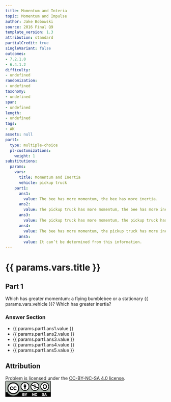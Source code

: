 ```yaml
---
title: Momentum and Interia
topic: Momentum and Impulse
author: Jake Bobowski
source: 2016 Final Q9
template_version: 1.3
attribution: standard
partialCredit: true
singleVariant: false
outcomes:
- 7.2.1.0
- 6.4.1.2
difficulty:
- undefined
randomization:
- undefined
taxonomy:
- undefined
span:
- undefined
length:
- undefined
tags:
- AK
assets: null
part1:
  type: multiple-choice
  pl-customizations:
    weight: 1
substitutions:
  params:
    vars:
      title: Momentum and Inertia
      vehicle: pickup truck
    part1:
      ans1:
        value: The bee has more momentum, the bee has more inertia.
      ans2:
        value: The pickup truck has more momentum, the bee has more inertia.
      ans3:
        value: The pickup truck has more momentum, the pickup truck has more inertia.
      ans4:
        value: The bee has more momentum, the pickup truck has more inertia.
      ans5:
        value: It can’t be determined from this information.
---
```

# {{ params.vars.title }}

## Part 1

Which has greater momentum: a flying bumblebee or a stationary {{ params.vars.vehicle }}? Which has greater inertia?

### Answer Section

- {{ params.part1.ans1.value }}
- {{ params.part1.ans2.value }}
- {{ params.part1.ans3.value }}
- {{ params.part1.ans4.value }}
- {{ params.part1.ans5.value }}

## Attribution

Problem is licensed under the [CC-BY-NC-SA 4.0 license](https://creativecommons.org/licenses/by-nc-sa/4.0/).<br> ![The Creative Commons 4.0 license requiring attribution-BY, non-commercial-NC, and share-alike-SA license.](https://raw.githubusercontent.com/firasm/bits/master/by-nc-sa.png)